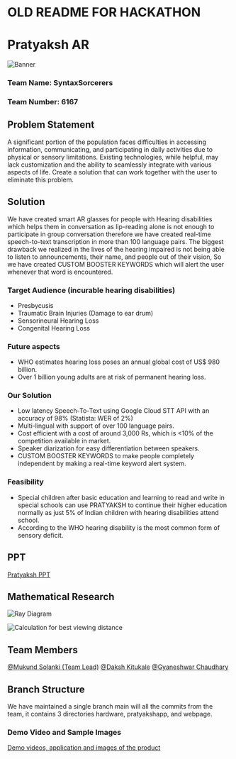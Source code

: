 # OLD README FOR HACKATHON #

# Pratyaksh AR

![Banner](https://github.com/mukundsolanki/HackCBS-Pratyaksh-AR/assets/114515612/a1491e25-3c20-4d37-b311-fbdd9ce73724)

### Team Name: SyntaxSorcerers
### Team Number: 6167

## Problem Statement

A significant portion of the population faces difficulties in accessing information, communicating, and participating in daily activities due to physical or sensory limitations. Existing technologies, while helpful, may lack customization and the ability to seamlessly integrate with various aspects of life. Create a solution that can work together with the user to eliminate this problem.

## Solution

We have created smart AR glasses for people with Hearing disabilities which helps them in conversation as lip-reading alone is not enough to participate in group conversation therefore we have created real-time speech-to-text transcription in more than 100 language pairs. The biggest drawback we realized in the lives of the hearing impaired is not being able to listen to announcements, their name, and people out of their vision, So we have created CUSTOM BOOSTER KEYWORDS which will alert the user whenever that word is encountered.

### Target Audience (incurable hearing disabilities)
- Presbycusis
- Traumatic Brain Injuries (Damage to ear drum)
- Sensorineural Hearing Loss
- Congenital Hearing Loss


### Future aspects
- WHO estimates hearing loss poses an annual global cost of US$ 980 billion.
- Over 1 billion young adults are at risk of permanent hearing loss.

### Our Solution
- Low latency Speech-To-Text using Google Cloud STT API with an accuracy of 98% (Statista: WER of 2%)
- Multi-lingual with support of over 100 language pairs.
- Cost efficient with a cost of around 3,000 Rs, which is <10% of the competition available in market.
- Speaker diarization for easy differentiation between speakers.
- CUSTOM BOOSTER KEYWORDS to make people completely independent by making a real-time keyword alert system.

### Feasibility

- Special children after basic education and learning to read and write in special schools can use PRATYAKSH to continue their higher education normally as just 5% of Indian children with hearing disabilities attend school. 
- According to the WHO hearing disability is the most common form of sensory deficit.


## PPT
[Pratyaksh PPT](https://www.canva.com/design/DAFzNq912yc/LQ_OfxHv10MYXo2DzQd67w/edit?utm_content=DAFzNq912yc&utm_campaign=designshare&utm_medium=link2&utm_source=sharebutton)


## Mathematical Research

![Ray Diagram](https://github.com/mukundsolanki/HackCBS-Pratyaksh-AR/assets/97655058/104e61b0-8645-47a2-9250-c0aaebb87b6c)


![Calculation for best viewing distance](https://github.com/mukundsolanki/HackCBS-Pratyaksh-AR/assets/97655058/96ffb9dc-dbed-4e04-a694-59e52abdc2ba)


## Team Members

[@Mukund Solanki (Team Lead)](https://github.com/mukundsolanki)
[@Daksh Kitukale](https://github.com/K-Daksh)
[@Gyaneshwar Chaudhary](https://github.com/gyaneshwarchoudhary)

## Branch Structure

We have maintained a single branch main will all the commits from the team, it contains 3 directories hardware, pratyakshapp, and webpage.

### Demo Video and Sample Images

[Demo videos, application and images of the product](https://drive.google.com/drive/folders/1EDrFVWcLNQr0qLjN7hPhHLcphSdqMFdY?usp=drive_link)
